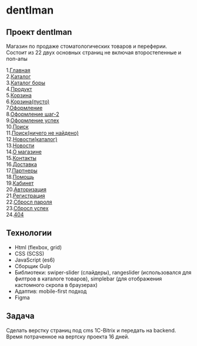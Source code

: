 # dentlman

## Проект dentlman
Магазин по продаже стоматологических товаров и переферии. <br>
Состоит из 22 двух основных страниц не включая второстепенные и поп-апы

1.<a traget="_blank" href="https://r4skolov.github.io/dentlman/index.html">Главная</a><br>
2.<a traget="_blank" href="https://r4skolov.github.io/dentlman/catalog.html">Каталог</a><br>
3.<a traget="_blank" href="https://r4skolov.github.io/dentlman/catalog-bors.html">Каталог боры</a><br>
4.<a traget="_blank" href="https://r4skolov.github.io/dentlman/product.html">Продукт</a><br>
5.<a traget="_blank" href="https://r4skolov.github.io/dentlman/basket.html">Корзина</a><br>
6.<a traget="_blank" href="https://r4skolov.github.io/dentlman/basket-clear.html">Корзина(пусто)</a><br>
7.<a traget="_blank" href="https://r4skolov.github.io/dentlman/order.html">Оформление</a><br>
8.<a traget="_blank" href="https://r4skolov.github.io/dentlman/order-step2.html">Оформление шаг-2</a><br>
9.<a traget="_blank" href="https://r4skolov.github.io/dentlman/order-success.html">Оформление успех</a><br>
10.<a traget="_blank" href="https://r4skolov.github.io/dentlman/search.html">Поиск</a><br>
11.<a traget="_blank" href="https://r4skolov.github.io/dentlman/search-notfound.html">Поиск(ничего не найдено)</a><br>
12.<a traget="_blank" href="https://r4skolov.github.io/dentlman/news-catalog.html">Новости(каталог)</a><br>
13.<a traget="_blank" href="https://r4skolov.github.io/dentlman/news.html">Новости</a><br>
14.<a traget="_blank" href="https://r4skolov.github.io/dentlman/about.html">О магазине</a><br>
15.<a traget="_blank" href="https://r4skolov.github.io/dentlman/contacts.html">Контакты</a><br>
16.<a traget="_blank" href="https://r4skolov.github.io/dentlman/delivery.html">Доставка</a><br>
17.<a traget="_blank" href="https://r4skolov.github.io/dentlman/partners.html">Партнеры</a><br>
18.<a traget="_blank" href="https://r4skolov.github.io/dentlman/help.html">Помощь</a><br>
19.<a traget="_blank" href="https://r4skolov.github.io/dentlman/cabinet.html">Кабинет</a><br>
20.<a traget="_blank" href="https://r4skolov.github.io/dentlman/login.html">Авторизация</a><br>
21.<a traget="_blank" href="https://r4skolov.github.io/dentlman/registration.html">Регистрация</a><br>
22.<a traget="_blank" href="https://r4skolov.github.io/dentlman/restore-password.html">Сбросл пароля</a><br>
23.<a traget="_blank" href="https://r4skolov.github.io/dentlman/restore-success.html">Сбросл успех</a><br>
24.<a traget="_blank" href="https://r4skolov.github.io/rustruck/404.html">404</a><br>

## Технологии
<ul> 
  <li>
    Html (flexbox, grid)
  </li>
  <li>
    CSS (SCSS)
  </li>
  <li>
    JavaScript (es6)
  </li>
   <li>
    Сборщик Gulp
  </li>
  <li>
    Библиотеки: swiper-slider (слайдеры), rangeslider (использовался для филтров в каталоге товаров), simplebar (для отображения кастомного скрола в браузерах)
  </li>
   <li>
    Адаптив: mobile-first подход
  </li>
    <li>
    Figma
  </li>
</ul>

## Задача
Сделать верстку страниц под cms 1C-Bitrix и передать на backend.
Время потраченное на вертску проекта 16 дней.

